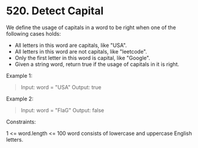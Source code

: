 # 520. Detect Capital

We define the usage of capitals in a word to be right when one of the following cases holds:

- All letters in this word are capitals, like "USA".
- All letters in this word are not capitals, like "leetcode".
- Only the first letter in this word is capital, like "Google".
- Given a string word, return true if the usage of capitals in it is right.

 

Example 1:

> Input: word = "USA"
Output: true

Example 2:

> Input: word = "FlaG"
Output: false
 

Constraints:

1 <= word.length <= 100
word consists of lowercase and uppercase English letters.
